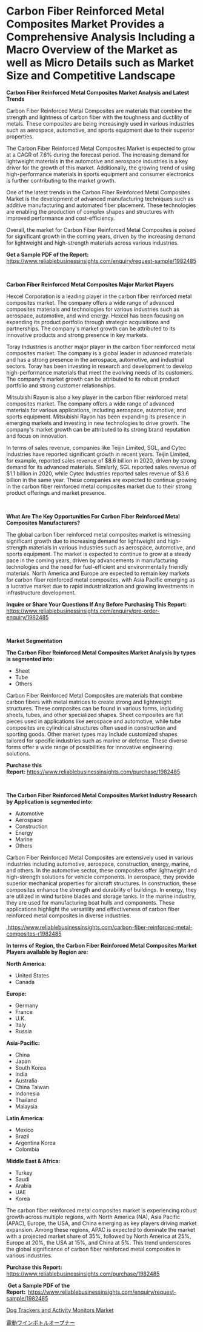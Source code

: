 <p><h1>Carbon Fiber Reinforced Metal Composites Market Provides a Comprehensive Analysis Including a Macro Overview of the Market as well as Micro Details such as Market Size and Competitive Landscape</h1></p><p><strong>Carbon Fiber Reinforced Metal Composites Market Analysis and Latest Trends</strong></p>
<p><p>Carbon Fiber Reinforced Metal Composites are materials that combine the strength and lightness of carbon fiber with the toughness and ductility of metals. These composites are being increasingly used in various industries such as aerospace, automotive, and sports equipment due to their superior properties.</p><p>The Carbon Fiber Reinforced Metal Composites Market is expected to grow at a CAGR of 7.6% during the forecast period. The increasing demand for lightweight materials in the automotive and aerospace industries is a key driver for the growth of this market. Additionally, the growing trend of using high-performance materials in sports equipment and consumer electronics is further contributing to the market growth.</p><p>One of the latest trends in the Carbon Fiber Reinforced Metal Composites Market is the development of advanced manufacturing techniques such as additive manufacturing and automated fiber placement. These technologies are enabling the production of complex shapes and structures with improved performance and cost-efficiency.</p><p>Overall, the market for Carbon Fiber Reinforced Metal Composites is poised for significant growth in the coming years, driven by the increasing demand for lightweight and high-strength materials across various industries.</p></p>
<p><strong>Get a Sample PDF of the Report:&nbsp;</strong> <a href="https://www.reliablebusinessinsights.com/enquiry/request-sample/1982485">https://www.reliablebusinessinsights.com/enquiry/request-sample/1982485</a></p>
<p>&nbsp;</p>
<p><strong>Carbon Fiber Reinforced Metal Composites Major Market Players</strong></p>
<p><p>Hexcel Corporation is a leading player in the carbon fiber reinforced metal composites market. The company offers a wide range of advanced composites materials and technologies for various industries such as aerospace, automotive, and wind energy. Hexcel has been focusing on expanding its product portfolio through strategic acquisitions and partnerships. The company's market growth can be attributed to its innovative products and strong presence in key markets.</p><p>Toray Industries is another major player in the carbon fiber reinforced metal composites market. The company is a global leader in advanced materials and has a strong presence in the aerospace, automotive, and industrial sectors. Toray has been investing in research and development to develop high-performance materials that meet the evolving needs of its customers. The company's market growth can be attributed to its robust product portfolio and strong customer relationships.</p><p>Mitsubishi Rayon is also a key player in the carbon fiber reinforced metal composites market. The company offers a wide range of advanced materials for various applications, including aerospace, automotive, and sports equipment. Mitsubishi Rayon has been expanding its presence in emerging markets and investing in new technologies to drive growth. The company's market growth can be attributed to its strong brand reputation and focus on innovation.</p><p>In terms of sales revenue, companies like Teijin Limited, SGL, and Cytec Industries have reported significant growth in recent years. Teijin Limited, for example, reported sales revenue of $8.6 billion in 2020, driven by strong demand for its advanced materials. Similarly, SGL reported sales revenue of $1.1 billion in 2020, while Cytec Industries reported sales revenue of $3.6 billion in the same year. These companies are expected to continue growing in the carbon fiber reinforced metal composites market due to their strong product offerings and market presence.</p></p>
<p>&nbsp;</p>
<p><strong>What Are The Key Opportunities For Carbon Fiber Reinforced Metal Composites Manufacturers?</strong></p>
<p><p>The global carbon fiber reinforced metal composites market is witnessing significant growth due to increasing demand for lightweight and high-strength materials in various industries such as aerospace, automotive, and sports equipment. The market is expected to continue to grow at a steady pace in the coming years, driven by advancements in manufacturing technologies and the need for fuel-efficient and environmentally friendly materials. North America and Europe are expected to remain key markets for carbon fiber reinforced metal composites, with Asia Pacific emerging as a lucrative market due to rapid industrialization and growing investments in infrastructure development.</p></p>
<p><strong>Inquire or Share Your Questions If Any Before Purchasing This Report:</strong> <a href="https://www.reliablebusinessinsights.com/enquiry/pre-order-enquiry/1982485">https://www.reliablebusinessinsights.com/enquiry/pre-order-enquiry/1982485</a></p>
<p>&nbsp;</p>
<p><strong>Market Segmentation</strong></p>
<p><strong>The Carbon Fiber Reinforced Metal Composites Market Analysis by types is segmented into:</strong></p>
<p><ul><li>Sheet</li><li>Tube</li><li>Others</li></ul></p>
<p><p>Carbon Fiber Reinforced Metal Composites are materials that combine carbon fibers with metal matrices to create strong and lightweight structures. These composites can be found in various forms, including sheets, tubes, and other specialized shapes. Sheet composites are flat pieces used in applications like aerospace and automotive, while tube composites are cylindrical structures often used in construction and sporting goods. Other market types may include customized shapes tailored for specific industries such as marine or defense. These diverse forms offer a wide range of possibilities for innovative engineering solutions.</p></p>
<p><strong>Purchase this Report:&nbsp;</strong><a href="https://www.reliablebusinessinsights.com/purchase/1982485">https://www.reliablebusinessinsights.com/purchase/1982485</a></p>
<p>&nbsp;</p>
<p><strong>The Carbon Fiber Reinforced Metal Composites Market Industry Research by Application is segmented into:</strong></p>
<p><ul><li>Automotive</li><li>Aerospace</li><li>Construction</li><li>Energy</li><li>Marine</li><li>Others</li></ul></p>
<p><p>Carbon Fiber Reinforced Metal Composites are extensively used in various industries including automotive, aerospace, construction, energy, marine, and others. In the automotive sector, these composites offer lightweight and high-strength solutions for vehicle components. In aerospace, they provide superior mechanical properties for aircraft structures. In construction, these composites enhance the strength and durability of buildings. In energy, they are utilized in wind turbine blades and storage tanks. In the marine industry, they are used for manufacturing boat hulls and components. These applications highlight the versatility and effectiveness of carbon fiber reinforced metal composites in diverse industries.</p></p>
<p><a href="https://www.reliablebusinessinsights.com/carbon-fiber-reinforced-metal-composites-r1982485">&nbsp;https://www.reliablebusinessinsights.com/carbon-fiber-reinforced-metal-composites-r1982485</a></p>
<p><strong>In terms of Region, the Carbon Fiber Reinforced Metal Composites Market Players available by Region are:</strong></p>
<p>
    <p> <strong> North America: </strong>
        <ul>
            <li>United States</li>
            <li>Canada</li>
        </ul>
        </p> 
    <p> <strong> Europe: </strong>
        <ul>
            <li>Germany</li>
            <li>France</li>
            <li>U.K.</li>
            <li>Italy</li>
            <li>Russia</li>
        </ul>
        </p> 
    <p> <strong> Asia-Pacific: </strong>
        <ul>
            <li>China</li>
            <li>Japan</li>
            <li>South Korea</li>
            <li>India</li>
            <li>Australia</li>
            <li>China Taiwan</li>
            <li>Indonesia</li>
            <li>Thailand</li>
            <li>Malaysia</li>
        </ul>
        </p> 
    <p> <strong> Latin America: </strong>
        <ul>
            <li>Mexico</li>
            <li>Brazil</li>
            <li>Argentina Korea</li>
            <li>Colombia</li>
        </ul>
        </p> 
    <p> <strong> Middle East & Africa: </strong>
        <ul>
            <li>Turkey</li>
            <li>Saudi</li>
            <li>Arabia</li>
            <li>UAE</li>
            <li>Korea</li>
        </ul>
    </p>
    </p>
<p><p>The carbon fiber reinforced metal composites market is experiencing robust growth across multiple regions, with North America (NA), Asia Pacific (APAC), Europe, the USA, and China emerging as key players driving market expansion. Among these regions, APAC is expected to dominate the market with a projected market share of 35%, followed by North America at 25%, Europe at 20%, the USA at 15%, and China at 5%. This trend underscores the global significance of carbon fiber reinforced metal composites in various industries.</p></p>
<p><strong>Purchase this Report: </strong><a href="https://www.reliablebusinessinsights.com/purchase/1982485">https://www.reliablebusinessinsights.com/purchase/1982485</a></p>
<p>&nbsp;<strong>Get a Sample PDF of the Report:&nbsp;&nbsp;</strong><a href="https://www.reliablebusinessinsights.com/enquiry/request-sample/1982485">https://www.reliablebusinessinsights.com/enquiry/request-sample/1982485</a></p>
<p><strong></strong></p>
<p><p><a href="https://github.com/flower89678/Market-Research-Report-List-1/blob/main/dog-trackers-and-activity-monitors-market.md">Dog Trackers and Activity Monitors Market</a></p><p><a href="https://github.com/ycmtqqhvk3273/Market-Research-Report-List-3/blob/main/90466475460.md">電動ワインボトルオープナー</a></p></p>